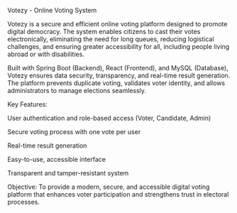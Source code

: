 Votezy - Online Voting System

Votezy is a secure and efficient online voting platform designed to promote digital democracy. The system enables citizens to cast their votes electronically, eliminating the need for long queues, reducing logistical challenges, and ensuring greater accessibility for all, including people living abroad or with disabilities.

Built with Spring Boot (Backend), React (Frontend), and MySQL (Database), Votezy ensures data security, transparency, and real-time result generation. The platform prevents duplicate voting, validates voter identity, and allows administrators to manage elections seamlessly.

Key Features:

User authentication and role-based access (Voter, Candidate, Admin)

Secure voting process with one vote per user

Real-time result generation

Easy-to-use, accessible interface

Transparent and tamper-resistant system

Objective:
To provide a modern, secure, and accessible digital voting platform that enhances voter participation and strengthens trust in electoral processes.
